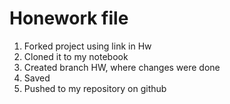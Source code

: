 # Honework file

1. Forked project using link in Hw
2. Cloned it to my notebook
3. Created branch HW, where changes were done
4. Saved
5. Pushed to my repository on github
